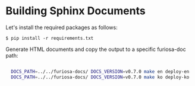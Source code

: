 # Building Sphinx Documents

Let's install the required packages as follows:
```
$ pip install -r requirements.txt
```

Generate HTML documents and copy the output to a specific furiosa-doc path:
```sh

  DOCS_PATH=../../furiosa-docs/ DOCS_VERSION=v0.7.0 make en deploy-en
  DOCS_PATH=../../furiosa-docs/ DOCS_VERSION=v0.7.0 make ko deploy-ko
```

